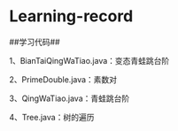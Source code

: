 # Learning-record

##学习代码##

1、BianTaiQingWaTiao.java：变态青蛙跳台阶

2、PrimeDouble.java：素数对

3、QingWaTiao.java：青蛙跳台阶

4、Tree.java：树的遍历
